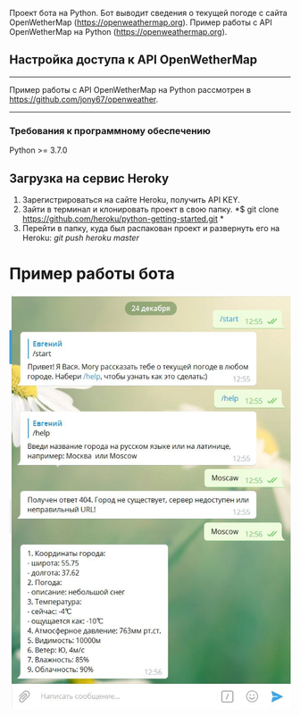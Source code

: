 Проект бота на Python. Бот выводит сведения о текущей погоде с сайта OpenWetherMap  (https://openweathermap.org).
Пример работы с API OpenWetherMap на Python (https://openweathermap.org). 
## Настройка доступа к API OpenWetherMap
***
Пример работы с API OpenWetherMap на Python рассмотрен в https://github.com/jony67/openweather.
***
### Требования к программному обеспечению 
Python >= 3.7.0
## Загрузка на  сервис Heroky
1. Зарегистрироваться на сайте Heroku, получить API KEY.
2. Зайти в терминал и клонировать проект в свою папку.
*$ git clone https://github.com/heroku/python-getting-started.git *
3. Перейти в папку, куда был распакован проект и развернуть его на Heroku:
*git push heroku master*





# Пример работы бота
![Пример работы](/img/examp.png)